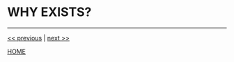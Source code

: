 # WHY EXISTS?



---

[<< previous](https://gitlab.com/exadra37-docker/elixir/elixir/blob/master/README.md) | [next >>](https://gitlab.com/exadra37-docker/elixir/elixir/blob/master/docs/the-package/what_is_it.md)

[HOME](https://gitlab.com/exadra37-docker/elixir/elixir/blob/master/README.md)

